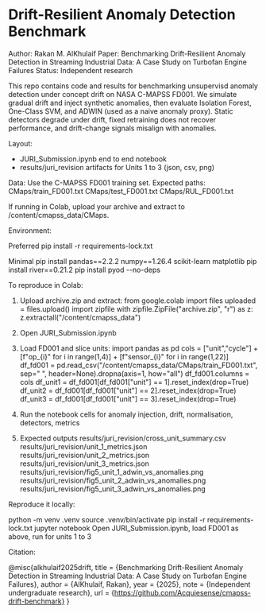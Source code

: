# Drift-Resilient Anomaly Detection Benchmark

Author: Rakan M. AlKhulaif
Paper: Benchmarking Drift-Resilient Anomaly Detection in Streaming Industrial Data: A Case Study on Turbofan Engine Failures
Status: Independent research

This repo contains code and results for benchmarking unsupervisd anomaly detection under concept drift on NASA C-MAPSS FD001. We simulate gradual drift and inject synthetic anomalies, then evaluate Isolation Forest, One-Class SVM, and ADWIN (used as a naive anomaly proxy). Static detectors degrade under drift, fixed retraining does not recover performance, and drift-change signals misalign with anomalies.

Layout:

- JURI_Submission.ipynb  end to end notebook
- results/juri_revision   artifacts for Units 1 to 3 (json, csv, png)

Data:
Use the C-MAPSS FD001 training set.
Expected paths:
CMaps/train_FD001.txt
CMaps/test_FD001.txt
CMaps/RUL_FD001.txt

If running in Colab, upload your archive and extract to /content/cmapss_data/CMaps.

Environment:

Preferred
pip install -r requirements-lock.txt

Minimal
pip install pandas==2.2.2 numpy==1.26.4 scikit-learn matplotlib
pip install river==0.21.2
pip install pyod --no-deps

To reproduce in Colab:

1) Upload archive.zip and extract:
from google.colab import files
uploaded = files.upload()
import zipfile
with zipfile.ZipFile("archive.zip", "r") as z:
    z.extractall("/content/cmapss_data")

2) Open JURI_Submission.ipynb

3) Load FD001 and slice units:
import pandas as pd
cols = ["unit","cycle"] + [f"op_{i}" for i in range(1,4)] + [f"sensor_{i}" for i in range(1,22)]
df_fd001 = pd.read_csv("/content/cmapss_data/CMaps/train_FD001.txt", sep=" ", header=None).dropna(axis=1, how="all")
df_fd001.columns = cols
df_unit1 = df_fd001[df_fd001["unit"] == 1].reset_index(drop=True)
df_unit2 = df_fd001[df_fd001["unit"] == 2].reset_index(drop=True)
df_unit3 = df_fd001[df_fd001["unit"] == 3].reset_index(drop=True)

4) Run the notebook cells for anomaly injection, drift, normalisation, detectors, metrics

5) Expected outputs
results/juri_revision/cross_unit_summary.csv
results/juri_revision/unit_1_metrics.json
results/juri_revision/unit_2_metrics.json
results/juri_revision/unit_3_metrics.json
results/juri_revision/fig5_unit_1_adwin_vs_anomalies.png
results/juri_revision/fig5_unit_2_adwin_vs_anomalies.png
results/juri_revision/fig5_unit_3_adwin_vs_anomalies.png

Reproduce it locally:

python -m venv .venv
source .venv/bin/activate
pip install -r requirements-lock.txt
jupyter notebook
Open JURI_Submission.ipynb, load FD001 as above, run for units 1 to 3

Citation:

@misc{alkhulaif2025drift,
  title  = {Benchmarking Drift-Resilient Anomaly Detection in Streaming Industrial Data: A Case Study on Turbofan Engine Failures},
  author = {AlKhulaif, Rakan},
  year   = {2025},
  note   = {Independent undergraduate research},
  url    = {https://github.com/Acquiesense/cmapss-drift-benchmark}
}
